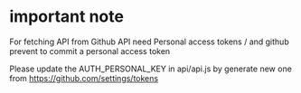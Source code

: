 # important note

For fetching API from Github API need Personal access tokens / and github prevent to commit a personal access token

Please update the AUTH_PERSONAL_KEY in api/api.js by generate new one from https://github.com/settings/tokens
